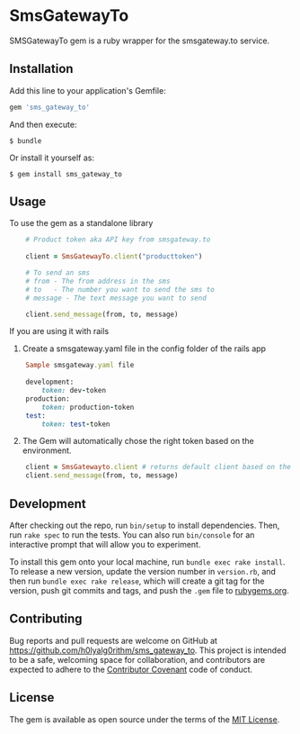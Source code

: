 # SmsGatewayTo

SMSGatewayTo gem is a ruby wrapper for the smsgateway.to service.

## Installation

Add this line to your application's Gemfile:

```ruby
gem 'sms_gateway_to'
```

And then execute:

    $ bundle

Or install it yourself as:

    $ gem install sms_gateway_to

## Usage

To use the gem as a standalone library

```ruby
	# Product token aka API key from smsgateway.to 
	
	client = SmsGatewayTo.client("producttoken") 

	# To send an sms 
	# from - The from address in the sms
	# to   - The number you want to send the sms to
	# message - The text message you want to send

	client.send_message(from, to, message)
```

If you are using it with rails


1. Create a smsgateway.yaml file in the config folder of the rails app

```ruby
	Sample smsgateway.yaml file
	
	development:
		token: dev-token
	production:
		token: production-token
	test:
		token: test-token
```

2. The Gem will automatically chose the right token based on the environment.

```ruby
	client = SmsGatewayto.client # returns default client based on the environment
	client.send_message(from, to, message)
```

## Development

After checking out the repo, run `bin/setup` to install dependencies. Then, run `rake spec` to run the tests. You can also run `bin/console` for an interactive prompt that will allow you to experiment.

To install this gem onto your local machine, run `bundle exec rake install`. To release a new version, update the version number in `version.rb`, and then run `bundle exec rake release`, which will create a git tag for the version, push git commits and tags, and push the `.gem` file to [rubygems.org](https://rubygems.org).

## Contributing

Bug reports and pull requests are welcome on GitHub at https://github.com/h0lyalg0rithm/sms_gateway_to. This project is intended to be a safe, welcoming space for collaboration, and contributors are expected to adhere to the [Contributor Covenant](http://contributor-covenant.org) code of conduct.


## License

The gem is available as open source under the terms of the [MIT License](http://opensource.org/licenses/MIT).


